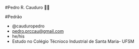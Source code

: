 #Pedro R. Cauduro 🙅‍♂️ 


#Pedrão 

- @cauduropedro 
- pedro.prccau@gmail.com
- he/his
- Estudo no Colégio Técnioco Industrial de Santa Maria- UFSM
